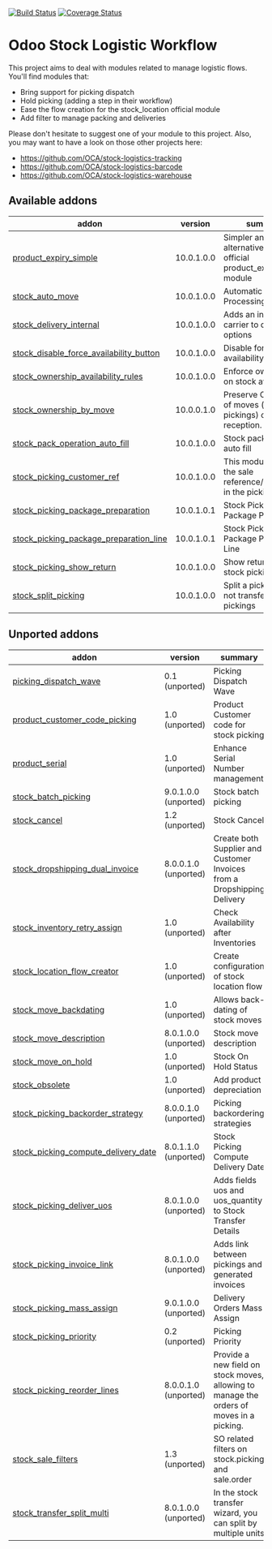 [![Build Status](https://travis-ci.org/OCA/stock-logistics-workflow.svg?branch=10.0)](https://travis-ci.org/OCA/stock-logistics-workflow)
[![Coverage Status](https://img.shields.io/coveralls/OCA/stock-logistics-workflow.svg)](https://coveralls.io/r/OCA/stock-logistics-workflow?branch=10.0)

Odoo Stock Logistic Workflow
===========================

This project aims to deal with modules related to manage logistic flows. You'll find modules that:

 - Bring support for picking dispatch
 - Hold picking (adding a step in their workflow)
 - Ease the flow creation for the stock_location official module
 - Add filter to manage packing and deliveries

Please don't hesitate to suggest one of your module to this project. Also, you may want to have a look on those other projects here:

 - https://github.com/OCA/stock-logistics-tracking
 - https://github.com/OCA/stock-logistics-barcode
 - https://github.com/OCA/stock-logistics-warehouse

[//]: # (addons)

Available addons
----------------
addon | version | summary
--- | --- | ---
[product_expiry_simple](product_expiry_simple/) | 10.0.1.0.0 | Simpler and better alternative to the official product_expiry module
[stock_auto_move](stock_auto_move/) | 10.0.1.0.0 | Automatic Move Processing
[stock_delivery_internal](stock_delivery_internal/) | 10.0.1.0.0 | Adds an internal carrier to delivery options
[stock_disable_force_availability_button](stock_disable_force_availability_button/) | 10.0.1.0.0 | Disable force availability button
[stock_ownership_availability_rules](stock_ownership_availability_rules/) | 10.0.1.0.0 | Enforce ownership on stock availability
[stock_ownership_by_move](stock_ownership_by_move/) | 10.0.0.1.0 | Preserve Ownership of moves (not pickings) on reception.
[stock_pack_operation_auto_fill](stock_pack_operation_auto_fill/) | 10.0.1.0.0 | Stock pack operation auto fill
[stock_picking_customer_ref](stock_picking_customer_ref/) | 10.0.1.0.0 | This module displays the sale reference/description in the pickings
[stock_picking_package_preparation](stock_picking_package_preparation/) | 10.0.1.0.1 | Stock Picking Package Preparation
[stock_picking_package_preparation_line](stock_picking_package_preparation_line/) | 10.0.1.0.1 | Stock Picking Package Preparation Line
[stock_picking_show_return](stock_picking_show_return/) | 10.0.1.0.0 | Show returns on stock pickings
[stock_split_picking](stock_split_picking/) | 10.0.1.0.0 | Split a picking in two not transferred pickings


Unported addons
---------------
addon | version | summary
--- | --- | ---
[picking_dispatch_wave](picking_dispatch_wave/) | 0.1 (unported) | Picking Dispatch Wave
[product_customer_code_picking](product_customer_code_picking/) | 1.0 (unported) | Product Customer code for stock picking
[product_serial](product_serial/) | 1.0 (unported) | Enhance Serial Number management
[stock_batch_picking](stock_batch_picking/) | 9.0.1.0.0 (unported) | Stock batch picking
[stock_cancel](stock_cancel/) | 1.2 (unported) | Stock Cancel
[stock_dropshipping_dual_invoice](stock_dropshipping_dual_invoice/) | 8.0.0.1.0 (unported) | Create both Supplier and Customer Invoices from a Dropshipping Delivery
[stock_inventory_retry_assign](stock_inventory_retry_assign/) | 1.0 (unported) | Check Availability after Inventories
[stock_location_flow_creator](stock_location_flow_creator/) | 1.0 (unported) | Create configuration of stock location flow
[stock_move_backdating](stock_move_backdating/) | 1.0 (unported) | Allows back-dating of stock moves
[stock_move_description](stock_move_description/) | 8.0.1.0.0 (unported) | Stock move description
[stock_move_on_hold](stock_move_on_hold/) | 1.0 (unported) | Stock On Hold Status
[stock_obsolete](stock_obsolete/) | 1.0 (unported) | Add product depreciation
[stock_picking_backorder_strategy](stock_picking_backorder_strategy/) | 8.0.0.1.0 (unported) | Picking backordering strategies
[stock_picking_compute_delivery_date](stock_picking_compute_delivery_date/) | 8.0.1.1.0 (unported) | Stock Picking Compute Delivery Date
[stock_picking_deliver_uos](stock_picking_deliver_uos/) | 8.0.1.0.0 (unported) | Adds fields uos and uos_quantity to Stock Transfer Details
[stock_picking_invoice_link](stock_picking_invoice_link/) | 8.0.1.0.0 (unported) | Adds link between pickings and generated invoices
[stock_picking_mass_assign](stock_picking_mass_assign/) | 9.0.1.0.0 (unported) | Delivery Orders Mass Assign
[stock_picking_priority](stock_picking_priority/) | 0.2 (unported) | Picking Priority
[stock_picking_reorder_lines](stock_picking_reorder_lines/) | 8.0.0.1.0 (unported) | Provide a new field on stock moves, allowing to manage the orders of moves in a picking.
[stock_sale_filters](stock_sale_filters/) | 1.3 (unported) | SO related filters on stock.picking and sale.order
[stock_transfer_split_multi](stock_transfer_split_multi/) | 8.0.1.0.0 (unported) | In the stock transfer wizard, you can split by multiple units

[//]: # (end addons)
